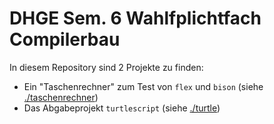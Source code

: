 # DHGE Sem. 6 Wahlfplichtfach Compilerbau

In diesem Repository sind 2 Projekte zu finden:
- Ein "Taschenrechner" zum Test von `flex` und `bison` (siehe [./taschenrechner](./taschenrechner))
- Das Abgabeprojekt `turtlescript` (siehe [./turtle](./turtle))
